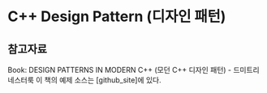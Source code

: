 # C++ Design Pattern (디자인 패턴)


## 참고자료

Book: DESIGN PATTERNS IN MODERN C++ (모던 C++ 디자인 패턴)  - 드미트리 네스터룩
이 책의 예제 소스는 [github_site]에 있다. 



[Example_Source]: https://github.com/gilbutITbook/007028
